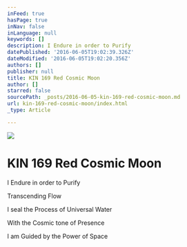 ```yaml
---
inFeed: true
hasPage: true
inNav: false
inLanguage: null
keywords: []
description: I Endure in order to Purify
datePublished: '2016-06-05T19:02:39.326Z'
dateModified: '2016-06-05T19:02:20.356Z'
authors: []
publisher: null
title: KIN 169 Red Cosmic Moon
author: []
starred: false
sourcePath: _posts/2016-06-05-kin-169-red-cosmic-moon.md
url: kin-169-red-cosmic-moon/index.html
_type: Article

---
```

![](https://the-grid-user-content.s3-us-west-2.amazonaws.com/630d64f4-77b8-4abe-997c-f81da476bfc9.png)

# KIN 169 Red Cosmic Moon

I Endure in order to Purify

Transcending Flow

I seal the Process of Universal Water

With the Cosmic tone of Presence

I am Guided by the Power of Space